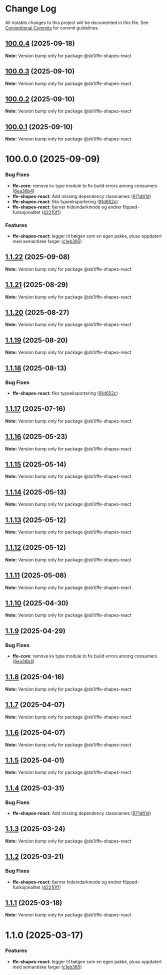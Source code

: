 # Change Log

All notable changes to this project will be documented in this file.
See [Conventional Commits](https://conventionalcommits.org) for commit guidelines.

## [100.0.4](https://github.com/SpareBank1/designsystem/compare/v100.0.3...v100.0.4) (2025-09-18)

**Note:** Version bump only for package @sb1/ffe-shapes-react





## [100.0.3](https://github.com/SpareBank1/designsystem/compare/v100.0.2...v100.0.3) (2025-09-10)

**Note:** Version bump only for package @sb1/ffe-shapes-react





## [100.0.2](https://github.com/SpareBank1/designsystem/compare/v100.0.1...v100.0.2) (2025-09-10)

**Note:** Version bump only for package @sb1/ffe-shapes-react





## [100.0.1](https://github.com/SpareBank1/designsystem/compare/v100.0.0...v100.0.1) (2025-09-10)

**Note:** Version bump only for package @sb1/ffe-shapes-react





# 100.0.0 (2025-09-09)


### Bug Fixes

* **ffe-core:** remove kv type module to fix build errors among consumers ([6ea36b4](https://github.com/SpareBank1/designsystem/commit/6ea36b44d434b5d8b7ad7816f027b19a191d9d15))
* **ffe-shapes-react:** Add missing dependency classnames ([971d61d](https://github.com/SpareBank1/designsystem/commit/971d61d61d189350600161df54f138bfefcf0e95))
* **ffe-shapes-react:** fiks typeeksportering ([91d652c](https://github.com/SpareBank1/designsystem/commit/91d652caa7ed942ec837d77dedfcce16aae89a8a))
* **ffe-shapes-react:** fjerner hideindarkmode og endrer flipped-funksjonalitet ([42210f1](https://github.com/SpareBank1/designsystem/commit/42210f14db1a6b85a6fed4179e0ecb826252ac22))


### Features

* **ffe-shapes-react:** legger til bølgen som en egen pakke, pluss oppdatert med semantiske farger ([c1eb385](https://github.com/SpareBank1/designsystem/commit/c1eb3855f70c739db8b9be44fb1f296c562a5a8f))





## [1.1.22](https://github.com/SpareBank1/designsystem/compare/@sb1/ffe-shapes-react@1.1.21...@sb1/ffe-shapes-react@1.1.22) (2025-09-08)

**Note:** Version bump only for package @sb1/ffe-shapes-react





## [1.1.21](https://github.com/SpareBank1/designsystem/compare/@sb1/ffe-shapes-react@1.1.20...@sb1/ffe-shapes-react@1.1.21) (2025-08-29)

**Note:** Version bump only for package @sb1/ffe-shapes-react





## [1.1.20](https://github.com/SpareBank1/designsystem/compare/@sb1/ffe-shapes-react@1.1.19...@sb1/ffe-shapes-react@1.1.20) (2025-08-27)

**Note:** Version bump only for package @sb1/ffe-shapes-react





## [1.1.19](https://github.com/SpareBank1/designsystem/compare/@sb1/ffe-shapes-react@1.1.18...@sb1/ffe-shapes-react@1.1.19) (2025-08-20)

**Note:** Version bump only for package @sb1/ffe-shapes-react





## [1.1.18](https://github.com/SpareBank1/designsystem/compare/@sb1/ffe-shapes-react@1.1.17...@sb1/ffe-shapes-react@1.1.18) (2025-08-13)


### Bug Fixes

* **ffe-shapes-react:** fiks typeeksportering ([91d652c](https://github.com/SpareBank1/designsystem/commit/91d652caa7ed942ec837d77dedfcce16aae89a8a))





## [1.1.17](https://github.com/SpareBank1/designsystem/compare/@sb1/ffe-shapes-react@1.1.16...@sb1/ffe-shapes-react@1.1.17) (2025-07-16)

**Note:** Version bump only for package @sb1/ffe-shapes-react





## [1.1.16](https://github.com/SpareBank1/designsystem/compare/@sb1/ffe-shapes-react@1.1.15...@sb1/ffe-shapes-react@1.1.16) (2025-05-23)

**Note:** Version bump only for package @sb1/ffe-shapes-react





## [1.1.15](https://github.com/SpareBank1/designsystem/compare/@sb1/ffe-shapes-react@1.1.14...@sb1/ffe-shapes-react@1.1.15) (2025-05-14)

**Note:** Version bump only for package @sb1/ffe-shapes-react





## [1.1.14](https://github.com/SpareBank1/designsystem/compare/@sb1/ffe-shapes-react@1.1.13...@sb1/ffe-shapes-react@1.1.14) (2025-05-13)

**Note:** Version bump only for package @sb1/ffe-shapes-react





## [1.1.13](https://github.com/SpareBank1/designsystem/compare/@sb1/ffe-shapes-react@1.1.12...@sb1/ffe-shapes-react@1.1.13) (2025-05-12)

**Note:** Version bump only for package @sb1/ffe-shapes-react





## [1.1.12](https://github.com/SpareBank1/designsystem/compare/@sb1/ffe-shapes-react@1.1.11...@sb1/ffe-shapes-react@1.1.12) (2025-05-12)

**Note:** Version bump only for package @sb1/ffe-shapes-react





## [1.1.11](https://github.com/SpareBank1/designsystem/compare/@sb1/ffe-shapes-react@1.1.10...@sb1/ffe-shapes-react@1.1.11) (2025-05-08)

**Note:** Version bump only for package @sb1/ffe-shapes-react





## [1.1.10](https://github.com/SpareBank1/designsystem/compare/@sb1/ffe-shapes-react@1.1.9...@sb1/ffe-shapes-react@1.1.10) (2025-04-30)

**Note:** Version bump only for package @sb1/ffe-shapes-react





## [1.1.9](https://github.com/SpareBank1/designsystem/compare/@sb1/ffe-shapes-react@1.1.8...@sb1/ffe-shapes-react@1.1.9) (2025-04-29)


### Bug Fixes

* **ffe-core:** remove kv type module to fix build errors among consumers ([6ea36b4](https://github.com/SpareBank1/designsystem/commit/6ea36b44d434b5d8b7ad7816f027b19a191d9d15))





## [1.1.8](https://github.com/SpareBank1/designsystem/compare/@sb1/ffe-shapes-react@1.1.7...@sb1/ffe-shapes-react@1.1.8) (2025-04-16)

**Note:** Version bump only for package @sb1/ffe-shapes-react





## [1.1.7](https://github.com/SpareBank1/designsystem/compare/@sb1/ffe-shapes-react@1.1.6...@sb1/ffe-shapes-react@1.1.7) (2025-04-07)

**Note:** Version bump only for package @sb1/ffe-shapes-react





## [1.1.6](https://github.com/SpareBank1/designsystem/compare/@sb1/ffe-shapes-react@1.1.5...@sb1/ffe-shapes-react@1.1.6) (2025-04-07)

**Note:** Version bump only for package @sb1/ffe-shapes-react





## [1.1.5](https://github.com/SpareBank1/designsystem/compare/@sb1/ffe-shapes-react@1.1.4...@sb1/ffe-shapes-react@1.1.5) (2025-04-01)

**Note:** Version bump only for package @sb1/ffe-shapes-react





## [1.1.4](https://github.com/SpareBank1/designsystem/compare/@sb1/ffe-shapes-react@1.1.3...@sb1/ffe-shapes-react@1.1.4) (2025-03-31)


### Bug Fixes

* **ffe-shapes-react:** Add missing dependency classnames ([971d61d](https://github.com/SpareBank1/designsystem/commit/971d61d61d189350600161df54f138bfefcf0e95))





## [1.1.3](https://github.com/SpareBank1/designsystem/compare/@sb1/ffe-shapes-react@1.1.2...@sb1/ffe-shapes-react@1.1.3) (2025-03-24)

**Note:** Version bump only for package @sb1/ffe-shapes-react





## [1.1.2](https://github.com/SpareBank1/designsystem/compare/@sb1/ffe-shapes-react@1.1.1...@sb1/ffe-shapes-react@1.1.2) (2025-03-21)


### Bug Fixes

* **ffe-shapes-react:** fjerner hideindarkmode og endrer flipped-funksjonalitet ([42210f1](https://github.com/SpareBank1/designsystem/commit/42210f14db1a6b85a6fed4179e0ecb826252ac22))





## [1.1.1](https://github.com/SpareBank1/designsystem/compare/@sb1/ffe-shapes-react@1.1.0...@sb1/ffe-shapes-react@1.1.1) (2025-03-18)

**Note:** Version bump only for package @sb1/ffe-shapes-react





# 1.1.0 (2025-03-17)


### Features

* **ffe-shapes-react:** legger til bølgen som en egen pakke, pluss oppdatert med semantiske farger ([c1eb385](https://github.com/SpareBank1/designsystem/commit/c1eb3855f70c739db8b9be44fb1f296c562a5a8f))
